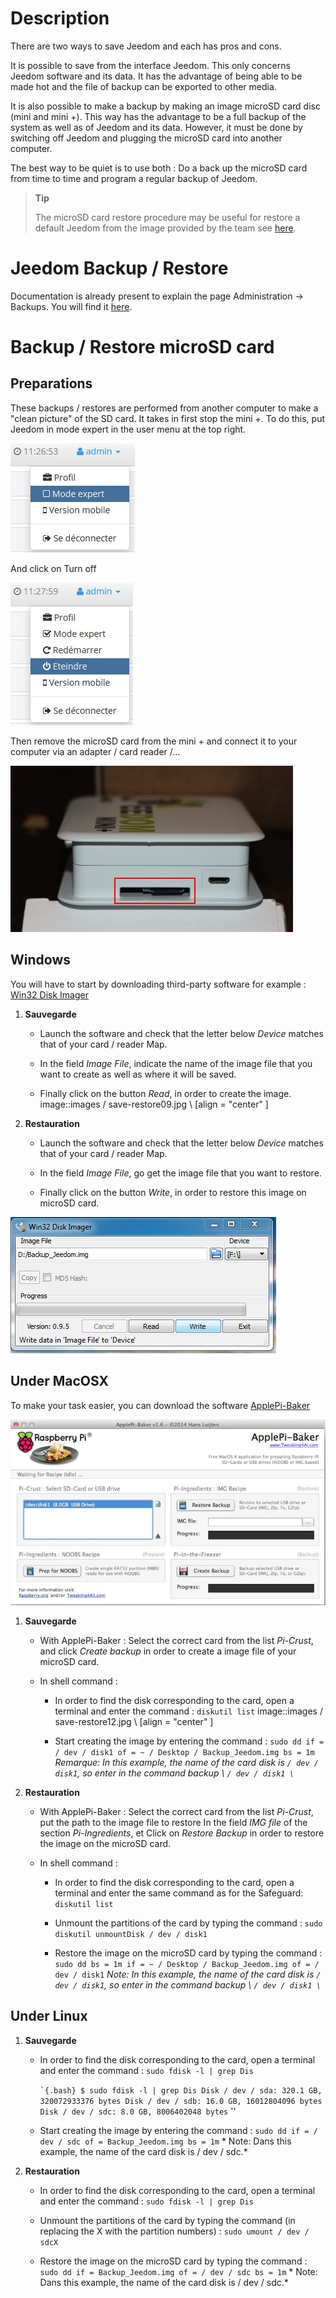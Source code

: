 Description
===========

There are two ways to save Jeedom and each has
pros and cons.

It is possible to save from the interface
Jeedom. This only concerns Jeedom software and its data.
It has the advantage of being able to be made hot and the file of
backup can be exported to other media.

It is also possible to make a backup by making an image
microSD card disc (mini and mini +). This way has the advantage
to be a full backup of the system as well as of Jeedom and its
data. However, it must be done by switching off Jeedom and
plugging the microSD card into another computer.

The best way to be quiet is to use both : Do a
back up the microSD card from time to time and program a
regular backup of Jeedom.

> **Tip**
>
> The microSD card restore procedure may be useful for
> restore a default Jeedom from the image provided by
> the team see
> [here](https://www.jeedom.fr/doc/documentation/installation/en_US/doc-installation.html).

Jeedom Backup / Restore 
=================================

Documentation is already present to explain the page
Administration → Backups. You will find it
[here](https://jeedom.github.io/core/en_US/backup).

Backup / Restore microSD card 
===========================================

Preparations 
-----------

These backups / restores are performed from another
computer to make a "clean picture" of the SD card. It takes in
first stop the mini +. To do this, put Jeedom in mode
expert in the user menu at the top right.

![save restore06](images/save-restore06.jpg)

And click on Turn off

![save restore07](images/save-restore07.jpg)

Then remove the microSD card from the mini + and connect it to
your computer via an adapter / card reader /…

![save restore08](images/save-restore08.jpg)

Windows 
------------

You will have to start by downloading third-party software for example :
[Win32 Disk Imager](http://sourceforge.net/projects/win32diskimager/)

1.  **Sauvegarde**

    -   Launch the software and check that the letter below
        *Device* matches that of your card / reader
        Map.

    -   In the field *Image File*, indicate the name of the image file that
        you want to create as well as where it will be saved.

    -   Finally click on the button *Read*, in order to create the image.
        image::images / save-restore09.jpg \ [align = "center" \]

2.  **Restauration**

    -   Launch the software and check that the letter below
        *Device* matches that of your card / reader
        Map.

    -   In the field *Image File*, go get the image file that
        you want to restore.

    -   Finally click on the button *Write*, in order to restore this
        image on microSD card.

![save restore10](images/save-restore10.jpg)

Under MacOSX 
-----------

To make your task easier, you can download the software
[ApplePi-Baker](http://www.tweaking4all.com/hardware/raspberry-pi/macosx-apple-pi-baker/)

![save restore11](images/save-restore11.jpg)

1.  **Sauvegarde**

    -   With ApplePi-Baker : Select the correct card from the list
        *Pi-Crust*, and click *Create backup* in order to create a
        image file of your microSD card.

    -   In shell command :

        -   In order to find the disk corresponding to the card, open
            a terminal and enter the command : `diskutil list`
            image::images / save-restore12.jpg \ [align = "center" \]

        -   Start creating the image by entering the command :
            `sudo dd if = / dev / disk1 of = ~ / Desktop / Backup_Jeedom.img bs = 1m`
            *Remarque: In this example, the name of the card disk
            is `/ dev / disk1`, so enter in the command
            backup \ `/ dev / disk1 \`*

2.  **Restauration**

    -   With ApplePi-Baker : Select the correct card from the list
        *Pi-Crust*, put the path to the image file to restore
        In the field *IMG file* of the section *Pi-Ingredients*, et
        Click on *Restore Backup* in order to restore the image on the
        microSD card.

    -   In shell command :

        -   In order to find the disk corresponding to the card, open
            a terminal and enter the same command as for the
            Safeguard: `diskutil list`

        -   Unmount the partitions of the card by typing the command :
            `sudo diskutil unmountDisk / dev / disk1`

        -   Restore the image on the microSD card by typing the command
            :
            `sudo dd bs = 1m if = ~ / Desktop / Backup_Jeedom.img of = / dev / disk1`
            *Note: In this example, the name of the card disk
            is `/ dev / disk1`, so enter in the command
            backup \ `/ dev / disk1 \`*

Under Linux 
----------

1.  **Sauvegarde**

    -   In order to find the disk corresponding to the card, open a
        terminal and enter the command : `sudo fdisk -l | grep Dis`

        `` `{.bash}
        $ sudo fdisk -l | grep Dis
        Disk / dev / sda: 320.1 GB, 320072933376 bytes
        Disk / dev / sdb: 16.0 GB, 16012804096 bytes
        Disk / dev / sdc: 8.0 GB, 8006402048 bytes
        `` ''

    -   Start creating the image by entering the command :
        `sudo dd if = / dev / sdc of = Backup_Jeedom.img bs = 1m` * Note: Dans
        this example, the name of the card disk is / dev / sdc.*

2.  **Restauration**

    -   In order to find the disk corresponding to the card, open a
        terminal and enter the command : `sudo fdisk -l | grep Dis`

    -   Unmount the partitions of the card by typing the command (in
        replacing the X with the partition numbers) :
        `sudo umount / dev / sdcX`

    -   Restore the image on the microSD card by typing the command :
        `sudo dd if = Backup_Jeedom.img of = / dev / sdc bs = 1m` * Note: Dans
        this example, the name of the card disk is / dev / sdc.*


